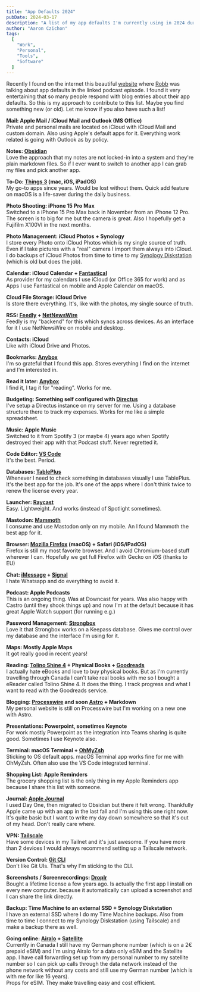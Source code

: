 ```yaml
---
title: "App Defaults 2024"
pubDate: 2024-03-17
description: "A list of my app defaults I'm currently using in 2024 during my daily life."
author: "Aaron Czichon"
tags:
  [
    "Work",
    "Personal",
    "Tools",
    "Software"
  ]
---
```


Recently I found on the internet this beautiful [website](https://defaults.rknight.me/) where [Robb](https://rknight.me/) was talking about app defaults in the linked podcast episode.
I found it very entertaining that so many people respond with blog entries about their app defaults.
So this is my approach to contribute to this list. Maybe you find something new (or old). Let me know if you also have such a list!

**Mail: Apple Mail / iCloud Mail and Outlook (MS Office)**   
Private and personal mails are located on iCloud with iCloud Mail and custom domain. Also using Apple's default apps for it. Everything work related is going with Outlook as by policy.

**Notes: [Obsidian](https://obsidian.md/)**   
Love the approach that my notes are not locked-in into a system and they're plain markdown files. So if I ever want to switch to another app I can grab my files and pick another app.

**To-Do: [Things 3](https://culturedcode.com/things/) (mac, iOS, iPadOS)**   
My go-to apps since years. Would be lost without them. Quick add feature on macOS is a life-saver during the daily business.

**Photo Shooting: iPhone 15 Pro Max**   
Switched to a iPhone 15 Pro Max back in November from an iPhone 12 Pro. The screen is to big for me but the camera is great. Also I hopefully get a Fujifilm X100VI in the next months.

**Photo Management: iCloud Photos + Synology**   
I store every Photo onto iCloud Photos which is my single source of truth. Even if I take pictures with a "real" camera I import them always into iCloud. I do backups of iCloud Photos from time to time to my [Synology Diskstation](https://www.synology.com/en-global/support/download/DS415+?version=7.1#system) (which is old but does the job).

**Calendar: iCloud Calendar + [Fantastical](https://flexibits.com/fantastical)**   
As provider for my calendars I use iCloud (or Office 365 for work) and as Apps I use Fantastical on mobile and Apple Calendar on macOS.

**Cloud File Storage: iCloud Drive**   
Is store there everything. It's, like with the photos, my single source of truth.

**RSS: [Feedly](https://feedly.com/i) + [NetNewsWire](https://netnewswire.com/)**   
Feedly is my "backend" for this which syncs across devices. As an interface for it I use NetNewsWire on mobile and desktop.

**Contacts: iCloud**   
Like with iCloud Drive and Photos.

**Bookmarks: [Anybox](https://anybox.app/)**   
I'm so grateful that I found this app. Stores everything I find on the internet and I'm interested in.

**Read it later: [Anybox](https://anybox.app/)**   
I find it, I tag it for "reading". Works for me.

**Budgeting: Something self configured with [Directus](https://docs.directus.io/)**   
I've setup a Directus instance on my server for me. Using a database structure there to track my expenses. Works for me like a simple spreadsheet.

**Music: Apple Music**   
Switched to it from Spotify 3 (or maybe 4) years ago when Spotify destroyed their app with that Podcast stuff. Never regretted it.

**Code Editor: [VS Code](https://code.visualstudio.com/)**   
It's the best. Period.

**Databases: [TablePlus](https://tableplus.com/)**   
Whenever I need to check something in databases visually I use TablePlus. It's the best app for the job. It's one of the apps where I don't think twice to renew the license every year.

**Launcher: [Raycast](https://www.raycast.com)**   
Easy. Lightweight. And works (instead of Spotlight sometimes).

**Mastodon: [Mammoth](https://getmammoth.app/)**   
I consume and use Mastodon only on my mobile. An I found Mammoth the best app for it.

**Browser: [Mozilla Firefox](https://www.mozilla.org/de/firefox/new/) (macOS) + Safari (iOS/iPadOS)**   
Firefox is still my most favorite browser. And I avoid Chromium-based stuff wherever I can. Hopefully we get full Firefox with Gecko on iOS (thanks to EU)

**Chat: [iMessage](https://support.apple.com/messages) + [Signal](https://signal.org/)**   
I hate Whatsapp and do everything to avoid it.

**Podcast: Apple Podcasts**   
This is an ongoing thing. Was at Downcast for years. Was also happy with Castro (until they shook things up) and now I'm at the default because it has great Apple Watch support (for running e.g.)

**Password Management: [Strongbox](https://strongboxsafe.com/)**   
Love it that Strongbox works on a Keepass database. Gives me control over my database and the interface I'm using for it.

**Maps: Mostly Apple Maps**   
It got really good in recent years!

**Reading: [Tolino Shine 4](https://mytolino.de/produkte/tolino-shine-4/) + Physical Books + [Goodreads](https://www.goodreads.com/)**   
I actually hate eBooks and love to buy physical books. But as I'm currently travelling through Canada I can't take real books with me so I bought a eReader called Tolino Shine 4. It does the thing.
I track progress and what I want to read with the Goodreads service.

**Blogging: [Processwire](https://processwire.com/) and soon [Astro](https://astro.build/) + Markdown**   
My personal website is still on Processwire but I'm working on a new one with Astro.

**Presentations: Powerpoint, sometimes Keynote**   
For work mostly Powerpoint as the integration into Teams sharing is quite good. Sometimes I use Keynote also.

**Terminal: macOS Terminal + [OhMyZsh](https://github.com/ohmyzsh/ohmyzsh/)**   
Sticking to OS default apps. macOS Terminal app works fine for me with OhMyZsh. Often also use the VS Code integrated terminal.

**Shopping List: Apple Reminders**   
The grocery shopping list is the only thing in my Apple Reminders app because I share this list with someone.

**Journal: [Apple Journal](https://www.apple.com/ca/newsroom/2023/12/apple-launches-journal-app-a-new-app-for-reflecting-on-everyday-moments/)**   
I used Day One, then migrated to Obsidian but there it felt wrong. Thankfully Apple came up with an app in the last fall and I'm using this one right now. It's quite basic but I want to write my day down somewhere so that it's out of my head. Don't really care where.

**VPN: [Tailscale](https://tailscale.com/)**   
Have some devices in my Tailnet and it's just awesome. If you have more than 2 devices I would always recommend setting up a Tailscale network.

**Version Control: [Git CLI](https://git-scm.com/)**   
Don't like Git UIs. That's why I'm sticking to the CLI.

**Screenshots / Screenrecordings: [Droplr](https://droplr.com/)**   
Bought a lifetime license a few years ago. Is actually the first app I install on every new computer. because it automatically can upload a screenshot and I can share the link directly.

**Backup: Time Machine to an external SSD + Synology Diskstation**   
I have an external SSD where I do my Time Machine backups. Also from time to time I connect to my Synology Diskstation (using Tailscale) and make a backup there as well.

**Going online: [Airalo](https://www.airalo.com/) + [Satellite](https://www.satellite.me/)**   
Currently in Canada I still have my German phone number (which is on a 2€ prepaid eSIM) and I'm using Airalo for a data only eSIM and the Satellite app. I have call forwarding set up from my personal number to my satellite number so I can pick up calls through the data network instead of the phone network without any costs and still use my German number (which is with me for like 16 years).   
Props for eSIM. They make travelling easy and cost efficient.